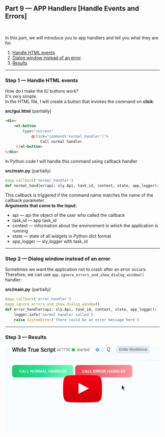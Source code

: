 
<div align="left" markdown>

## **Part 9 — APP Handlers [Handle Events and Errors]**  
<br/>
</div>  

In this part, we will introduce you to app handlers and tell you what they are for.


1. <a href="#step-1--handle-html-events">Handle HTML events</a>
2. <a href="#step-2--dialog-window-instead-of-an-error">Dialog window instead of an error</a>
3. <a href="#step-3--results">Results</a>


---
### Step 1 — Handle HTML events

How do I make the IU buttons work?  
It's very simple.  
In the HTML file, I will create a button that invokes the command on **click**:

**src/gui.html** (partially)
```HTML
<div>
	<el-button
		type="success"
	    	@click="command('normal_handler')">
        		Call normal handler
	 </el-button>
</div>

```

In Python code I will handle this command using callback handler

**src/main.py** (partially)
```python
@app.callback('normal_handler')
def normal_handler(api: sly.Api, task_id, context, state, app_logger):
```

This callback is triggered if the command name matches the name of the callback parameter.  
**Arguments that come to the input:**
* api — api the object of the user who called the callback
* task_id — app task_id
* context — information about the environment in which the application is running
* state — state of all widgets in Python dict format
* app_logger — sly_logger with task_id

---
### Step 2 — Dialog window instead of an error

Sometimes we want the application not to crash  after an error occurs.  
Therefore, we can use `app.ignore_errors_and_show_dialog_window()`
handler:

**src/main.py** (partially)
```python
@app.callback('error_handler')
@app.ignore_errors_and_show_dialog_window()
def error_handler(api: sly.Api, task_id, context, state, app_logger):
    logger.info('normal handler called')
    raise SystemError('there could be an error message here')


```

---
### Step 3 — Results

<a data-key="sly-embeded-video-link" href="https://youtu.be/U2XtONhiZaw" data-video-code="U2XtONhiZaw">
    <img src="https://github.com/supervisely-ecosystem/how-to-create-app/blob/master/chapter-03-ui/part-09-app-handlers/media/video-preview.png" alt="SLY_EMBEDED_VIDEO_LINK"  style="max-width:100%;">
</a>
